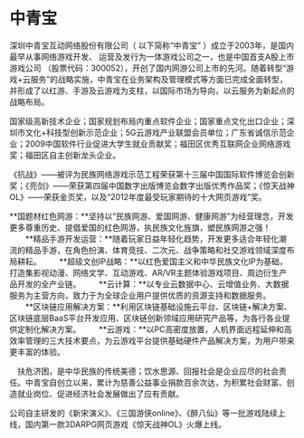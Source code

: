 # 中青宝



深圳中青宝互动网络股份有限公司（ 以下简称“中青宝” ）成立于2003年，是国内最早从事网络游戏开发、 运营及发行为一体游戏公司之一，也是中国首支A股上市游戏公司 （股票代码：300052），开创了国内网游公司上市的先河。随着转型“游戏+云服务”的战略实施，中青宝在业务架构及管理模式等方面已完成全面转型，并形成了以红游、手游及云游戏为支柱，以国际市场为导向，以云服务为新起点的战略布局。

国家级高新技术企业；国家规划布局内重点软件企业；国家重点文化出口企业；深圳市文化+科技型创新示范企业；5G云游戏产业联盟会员单位；广东省诚信示范企业；2009中国软件行业促进大学生就业贡献奖；福田区优秀互联网企业网络游戏奖；福田区自主创新龙头企业。

《抗战》——被评为民族网络游戏示范工程荣获第十三届中国国际软件博览会创新奖；《亮剑》——荣获第四届中国数字出版博览会数字出版优秀作品奖；《惊天战神OL》——荣获金页奖，以及“2012年度最受玩家期待的十大网页游戏”奖。

**国题材红色网游：**坚持以“民族网游、爱国网游、健康网游”为经营理念，开发更多尊重历史、提倡爱国的红色网游，执民族文化旌旗，塑民族网游之强！
　　**精品手游开发运营：**随着玩家日益年轻化趋势，开发更多适合年轻化潮流的精品手游，在角色扮演、体育竞技、二次元、战争策略和社交游戏领域深度布局耕耘。
　　**超级文创IP战略：**以红色爱国主义和中华民族文化IP为基础，打造集影视动漫、网络文学、互动游戏、AR/VR主题体验游戏项目、周边衍生产品开发的全产业链。
　　**云计算：**以专业云数据中心、云增值业务、大数据服务为主营方向，致力于为全球企业用户提供优质的资源支持和数据服务。
　　**区块链应用解决方案：**利用区块链基础设施云平台、区块链+解决方案、区块链底层BaaS平台开发应用、区块链创新领域应用研究产品等，为各行各业提供定制化解决方案。
　　**云游戏：**以PC高密度放置，人机界面远程延伸和高效率管理的三大技术要点，为云游戏平台提供基础硬件产品解决方案，为用户带来更丰富的体验。

　扶危济困，是中华民族的传统美德；饮水思源、回报社会是企业应尽的社会责任。中青宝自创立以来，累计为慈善公益事业捐款百余次达，为积累社会财富、创造就业岗位、促进经济社会发展做出了应有贡献。

公司自主研发的《新宋演义》、《三国游侠online》、《醉八仙》等一批游戏陆续上线，国内第一款3DARPG网页游戏《惊天战神OL》火爆上线。
